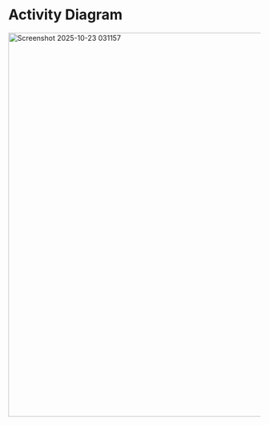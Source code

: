 # Activity Diagram

<img width="940" height="766" alt="Screenshot 2025-10-23 031157" src="https://github.com/user-attachments/assets/94c9fc45-186e-4d67-a10a-88b9bd16d295" />
